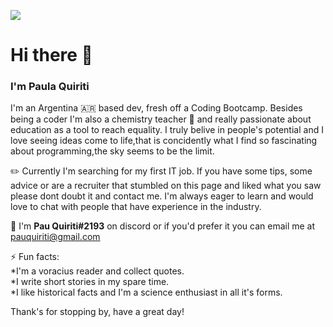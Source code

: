  
 <img src='https://i.pcmag.com/imagery/roundups/07tAycb2jrO6jKSb5RsGUFq-1..v1569492641.jpg' align='center'></img><h1>Hi there 👋</h1>

<h3>I'm Paula Quiriti</h3> I'm an Argentina 🇦🇷 based dev, fresh off a Coding Bootcamp. Besides being a coder I'm also a chemistry teacher 🧪 and really passionate about education as a tool to reach equality. I truly belive in people's potential and I love seeing ideas come to life,that is concidently what I find so fascinating about programming,the sky seems to be the limit. 


✏️ Currently I'm searching for my first IT job. If you have some tips, some advice or are a recruiter that stumbled on this page and liked what you saw please dont doubt it and contact me. I'm always eager to learn and would love to chat with people that have experience in the industry.

💬 I'm  <b>Pau Quiriti#2193</b> on discord or if you'd prefer it you can email me at pauquiriti@gmail.com

⚡ Fun facts: </br>
*I'm a voracius reader and collect quotes. 
</br>*I write short stories in my spare time. 
</br>*I like historical facts and I'm a science enthusiast in all it's forms.

Thank's for stopping by, have a great day!


